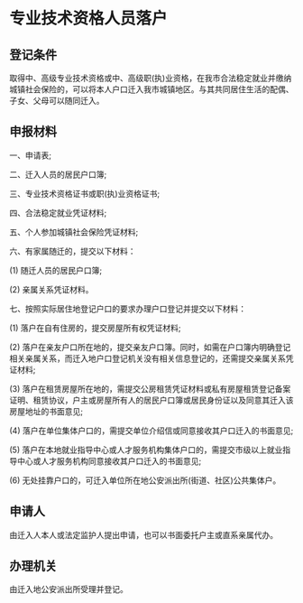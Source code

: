 # 专业技术资格人员落户

## 登记条件

取得中、高级专业技术资格或中、高级职(执)业资格，在我市合法稳定就业并缴纳城镇社会保险的，可以将本人户口迁入我市城镇地区。与其共同居住生活的配偶、子女、父母可以随同迁入。

## 申报材料

一、申请表;

二、迁入人员的居民户口簿;

三、专业技术资格证书或职(执)业资格证书;

四、合法稳定就业凭证材料;

五、个人参加城镇社会保险凭证材料;

六、有家属随迁的，提交以下材料：

  (1) 随迁人员的居民户口簿;

  (2) 亲属关系凭证材料。

七、按照实际居住地登记户口的要求办理户口登记并提交以下材料：

  (1) 落户在自有住房的，提交房屋所有权凭证材料;

  (2) 落户在亲友户口所在地的，提交亲友户口簿。同时，如需在户口簿内明确登记相关亲属关系，而迁入地户口登记机关没有相关信息登记的，还需提交亲属关系凭证材料;

  (3) 落户在租赁房屋所在地的，需提交公房租赁凭证材料或私有房屋租赁登记备案证明、租赁协议，户主或房屋所有人的居民户口簿或居民身份证以及同意其迁入该房屋地址的书面意见;

  (4) 落户在单位集体户口的，需提交单位介绍信或同意接收其户口迁入的书面意见;

  (5) 落户在本地就业指导中心或人才服务机构集体户口的，需提交市级以上就业指导中心或人才服务机构同意接收其户口迁入的书面意见;
  
  (6) 无处挂靠户口的，可迁入单位所在地公安派出所(街道、社区)公共集体户。

## 申请人

由迁入人本人或法定监护人提出申请，也可以书面委托户主或直系亲属代办。

## 办理机关

由迁入地公安派出所受理并登记。